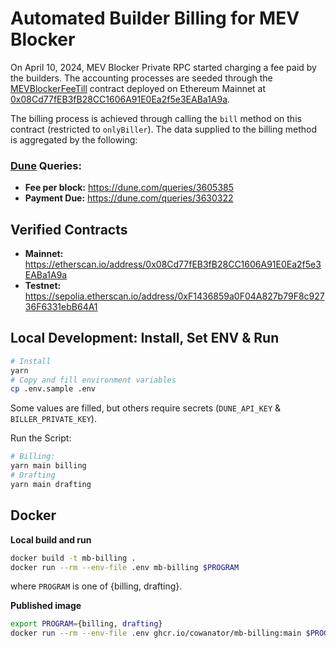 # Automated Builder Billing for MEV Blocker

On April 10, 2024, MEV Blocker Private RPC started charging a fee paid by the builders.
The accounting processes are seeded through the [MEVBlockerFeeTill](https://github.com/cowprotocol/mev-blocker-till) contract deployed on Ethereum Mainnet at [0x08Cd77fEB3fB28CC1606A91E0Ea2f5e3EABa1A9a](https://etherscan.io/address/0x08Cd77fEB3fB28CC1606A91E0Ea2f5e3EABa1A9a).

The billing process is achieved through calling the `bill` method on this contract (restricted to `onlyBiller`).
The data supplied to the billing method is aggregated by the following:

### [Dune](https://dune.com) Queries:

- **Fee per block:** https://dune.com/queries/3605385
- **Payment Due:** https://dune.com/queries/3630322

## Verified Contracts

- **Mainnet:** https://etherscan.io/address/0x08Cd77fEB3fB28CC1606A91E0Ea2f5e3EABa1A9a
- **Testnet:** https://sepolia.etherscan.io/address/0xF1436859a0F04A827b79F8c92736F6331ebB64A1

## Local Development: Install, Set ENV & Run

```sh
# Install
yarn
# Copy and fill environment variables
cp .env.sample .env
```

Some values are filled, but others require secrets (`DUNE_API_KEY` & `BILLER_PRIVATE_KEY`).

Run the Script:

```sh
# Billing:
yarn main billing
# Drafting
yarn main drafting
```

## Docker

**Local build and run**

```sh
docker build -t mb-billing .
docker run --rm --env-file .env mb-billing $PROGRAM
```

where `PROGRAM` is one of {billing, drafting}.

**Published image**

```sh
export PROGRAM={billing, drafting}
docker run --rm --env-file .env ghcr.io/cowanator/mb-billing:main $PROGRAM
```

